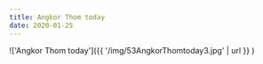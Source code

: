 ```yaml
---
title: Angkor Thom today
date: 2020-01-25
---
```


!['Angkor Thom today']({{ '/img/53AngkorThomtoday3.jpg' | url }} )
<br>
